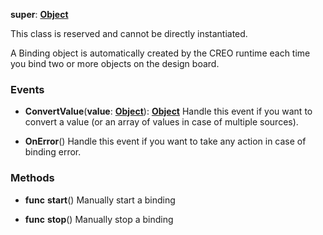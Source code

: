 **super**: **[Object](Object.md)**

This class is reserved and cannot be directly instantiated.

A Binding object is automatically created by the CREO runtime each time you bind two or more objects on the design board.

### Events

* **ConvertValue**(**value**: **[Object](../gravity/types.md)**): <strong>[Object](../gravity/types.md)</strong> 
Handle this event if you want to convert a value (or an array of values in case of multiple sources).

* **OnError**()
Handle this event if you want to take any action in case of binding error.



### Methods

* **func** **start**()
Manually start a binding

* **func** **stop**()
Manually stop a binding





